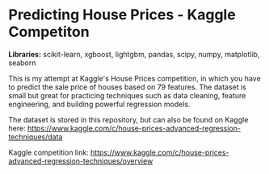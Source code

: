 # Predicting House Prices - Kaggle Competiton
__Libraries:__ scikit-learn, xgboost, lightgbm, pandas, scipy, numpy, matplotlib, seaborn

This is my attempt at Kaggle's House Prices competition, in which you have to predict the sale price of houses based on 79 features. The dataset is small but great for practicing techniques such as data cleaning, feature engineering, and building powerful regression models.

The dataset is stored in this repository, but can also be found on Kaggle here: https://www.kaggle.com/c/house-prices-advanced-regression-techniques/data

Kaggle competition link: https://www.kaggle.com/c/house-prices-advanced-regression-techniques/overview